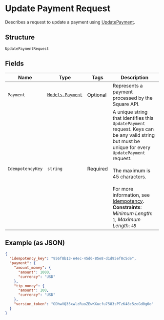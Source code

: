 
# Update Payment Request

Describes a request to update a payment using
[UpdatePayment](/doc/api/payments.md#update-payment).

## Structure

`UpdatePaymentRequest`

## Fields

| Name | Type | Tags | Description |
|  --- | --- | --- | --- |
| `Payment` | [`Models.Payment`](/doc/models/payment.md) | Optional | Represents a payment processed by the Square API. |
| `IdempotencyKey` | `string` | Required | A unique string that identifies this `UpdatePayment` request. Keys can be any valid string<br>but must be unique for every `UpdatePayment` request.<br><br>The maximum is 45 characters.<br><br>For more information, see [Idempotency](https://developer.squareup.com/docs/basics/api101/idempotency).<br>**Constraints**: *Minimum Length*: `1`, *Maximum Length*: `45` |

## Example (as JSON)

```json
{
  "idempotency_key": "956f8b13-e4ec-45d6-85e8-d1d95ef0c5de",
  "payment": {
    "amount_money": {
      "amount": 1000,
      "currency": "USD"
    },
    "tip_money": {
      "amount": 100,
      "currency": "USD"
    },
    "version_token": "ODhwVQ35xwlzRuoZEwKXucfu7583sPTzK48c5zoGd0g6o"
  }
}
```


